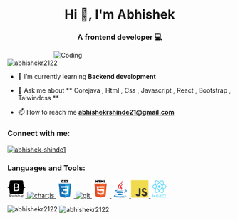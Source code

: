 
<h1 align="center">Hi 👋, I'm Abhishek</h1>
<h3 align="center">A frontend developer 💻</h3>
<img  align="right" alt="Coding" width="400" src="https://media2.giphy.com/media/v1.Y2lkPTc5MGI3NjExZjFoZ3Izb2JvNmdxNHFkbDdqNWRybjk4NnoxeXUwMHpmMHl6NWoyOCZlcD12MV9pbnRlcm5hbF9naWZfYnlfaWQmY3Q9Zw/qgQUggAC3Pfv687qPC/giphy.gif"  />

<p align="left"> <img src="https://komarev.com/ghpvc/?username=abhishekr2122&label=Profile%20views&color=0e75b6&style=flat" alt="abhishekr2122" /> </p>

- 🌱 I’m currently learning **Backend development**

- 💬 Ask me about ** Corejava ,  Html , Css , Javascript , React , Bootstrap , Taiwindcss **

- 📫 How to reach me **abhishekrshinde21@gmail.com**

<h3 align="left">Connect with me:</h3>
<p align="left">
<a href="https://linkedin.com/in/abhishek-shinde1" target="blank"><img align="center" src="https://raw.githubusercontent.com/rahuldkjain/github-profile-readme-generator/master/src/images/icons/Social/linked-in-alt.svg" alt="abhishek-shinde1" height="30" width="40" /></a>
</p>

<h3 align="left">Languages and Tools:</h3>
<p align="left"> <a href="https://getbootstrap.com" target="_blank" rel="noreferrer"> <img src="https://raw.githubusercontent.com/devicons/devicon/master/icons/bootstrap/bootstrap-plain-wordmark.svg" alt="bootstrap" width="40" height="40"/> </a> <a href="https://www.chartjs.org" target="_blank" rel="noreferrer"> <img src="https://www.chartjs.org/media/logo-title.svg" alt="chartjs" width="40" height="40"/> </a> <a href="https://www.w3schools.com/css/" target="_blank" rel="noreferrer"> <img src="https://raw.githubusercontent.com/devicons/devicon/master/icons/css3/css3-original-wordmark.svg" alt="css3" width="40" height="40"/> </a> <a href="https://git-scm.com/" target="_blank" rel="noreferrer"> <img src="https://www.vectorlogo.zone/logos/git-scm/git-scm-icon.svg" alt="git" width="40" height="40"/> </a> <a href="https://www.w3.org/html/" target="_blank" rel="noreferrer"> <img src="https://raw.githubusercontent.com/devicons/devicon/master/icons/html5/html5-original-wordmark.svg" alt="html5" width="40" height="40"/> </a> <a href="https://www.java.com" target="_blank" rel="noreferrer"> <img src="https://raw.githubusercontent.com/devicons/devicon/master/icons/java/java-original.svg" alt="java" width="40" height="40"/> </a> <a href="https://developer.mozilla.org/en-US/docs/Web/JavaScript" target="_blank" rel="noreferrer"> <img src="https://raw.githubusercontent.com/devicons/devicon/master/icons/javascript/javascript-original.svg" alt="javascript" width="40" height="40"/> </a> <a href="https://reactjs.org/" target="_blank" rel="noreferrer"> <img src="https://raw.githubusercontent.com/devicons/devicon/master/icons/react/react-original-wordmark.svg" alt="react" width="40" height="40"/> </a> </p>

<p><img align="left" src="https://github-readme-stats.vercel.app/api/top-langs?username=abhishekr2122&show_icons=true&locale=en&layout=compact" alt="abhishekr2122" /></p>

<p>&nbsp;<img align="center" src="https://github-readme-stats.vercel.app/api?username=abhishekr2122&show_icons=true&locale=en" alt="abhishekr2122" /></p>
